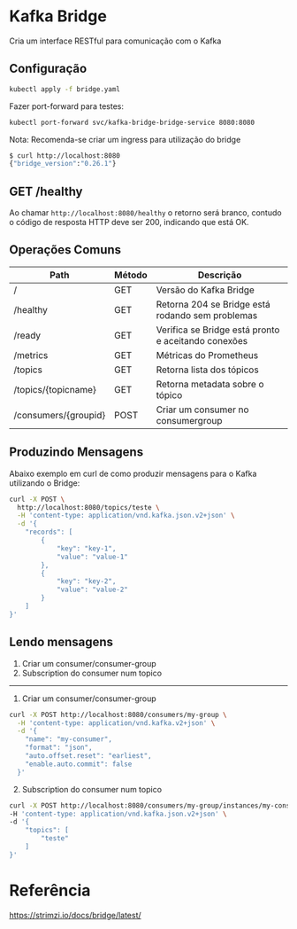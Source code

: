 # Kafka Bridge

Cria um interface RESTful para comunicação com o Kafka

## Configuração
```bash
kubectl apply -f bridge.yaml
```

Fazer port-forward para testes:
```bash
kubectl port-forward svc/kafka-bridge-bridge-service 8080:8080
```

Nota: Recomenda-se criar um ingress para utilização do bridge

```bash
$ curl http://localhost:8080
{"bridge_version":"0.26.1"}
```

## GET /healthy
Ao chamar `http://localhost:8080/healthy` o retorno será branco, contudo o código de resposta HTTP deve ser 200, indicando que está OK.

## Operações Comuns

| Path | Método | Descrição |
| - | - | - |
| / | GET | Versão do Kafka Bridge |
| /healthy | GET | Retorna 204 se Bridge está rodando sem problemas |
| /ready   | GET | Verifica se Bridge está pronto e aceitando conexões |
| /metrics | GET | Métricas do Prometheus |
| /topics | GET | Retorna lista dos tópicos |
| /topics/{topicname} | GET | Retorna metadata sobre o tópico |
| /consumers/{groupid} | POST | Criar um consumer no consumergroup |

## Produzindo Mensagens
Abaixo exemplo em curl de como produzir mensagens para o Kafka utilizando o Bridge:

```bash
curl -X POST \
  http://localhost:8080/topics/teste \
  -H 'content-type: application/vnd.kafka.json.v2+json' \
  -d '{
    "records": [
        {
            "key": "key-1",
            "value": "value-1"
        },
        {
            "key": "key-2",
            "value": "value-2"
        }
    ]
}'
```

## Lendo mensagens

1) Criar um consumer/consumer-group
2) Subscription do consumer num topico

---

1) Criar um consumer/consumer-group

```bash
curl -X POST http://localhost:8080/consumers/my-group \
  -H 'content-type: application/vnd.kafka.v2+json' \
  -d '{
    "name": "my-consumer",
    "format": "json",
    "auto.offset.reset": "earliest",
    "enable.auto.commit": false
  }'
```

2) Subscription do consumer num topico
```bash
curl -X POST http://localhost:8080/consumers/my-group/instances/my-consumer/subscription \
-H 'content-type: application/vnd.kafka.json.v2+json' \
-d '{
    "topics": [
        "teste"
    ]
}'
```

# Referência
https://strimzi.io/docs/bridge/latest/
